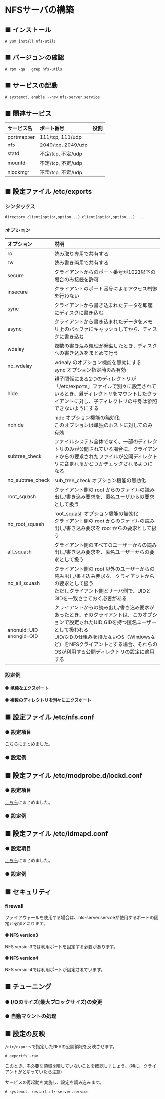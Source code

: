 # NFSサーバの構築
## ■ インストール
```
# yum install nfs-utils
```
## ■ バージョンの確認
```
# rpm -qa | grep nfs-utils
```
## ■ サービスの起動
```
# systemctl enable --now nfs-server.service
```
## ■ 関連サービス
|サービス名|ポート番号|役割|
|:---|:---|:---|
|portmapper|111/tcp, 111/udp|
|nfs|2049/tcp, 2049/udp|
|statd|不定/tcp, 不定/udp|
|mountd|不定/tcp, 不定/udp|
|nlockmgr|不定/tcp, 不定/udp|

## ■ 設定ファイル /etc/exports
### シンタックス
```
directory client(option,option...) client(option,option...) ...
```
### オプション
|オプション|説明|
|:---|:---|
|ro|読み取り専用で共有する|
|rw|読み書き両用で共有する|
|secure|クライアントからのポート番号が1023以下の場合のみ接続を許可|
|insecure|クライアントのポート番号によるアクセス制御を行わない|
|sync|クライアントから書き込まれたデータを即座にディスクに書き込む|
|async|クライアントから書き込まれたデータをメモリ上のバッファにキャッシュしてから、ディスクに書き込む|
|wdelay|複数の書き込み処理が発生したとき、ディスクへの書き込みをまとめて行う|
|no_wdelay|wdealy のオプション機能を無効にする</br>sync オプション指定時のみ有効|
|hide|親子関係にある2つのディレクトリが「/etc/exports」ファイルで別々に設定されているとき、親ディレクトリをマウントしたクライアントに対し、子ディレクトリの中身は参照できないようにする|
|nohide|hide オプション機能の無効化</br>このオプションは単独のホストに対してのみ有効|
|subtree_check|ファイルシステム全体でなく、一部のディレクトリのみが公開されている場合に、クライアントからの要求されたファイルが公開ディレクトリに含まれるかどうかチェックされるようになる|
|no_subtree_check|sub_tree_check オプション機能の無効化|
|root_squash|クライアント側の root からのファイルの読み出し/書き込み要求を、匿名ユーザからの要求として扱う|
|no_root_squash|root_squash オプション機能の無効化</br>クライアント側の root からのファイルの読み出し/書き込み要求を root からの要求として扱う|
|all_squash|クライアント側のすべてのユーザーからの読み出し/書き込み要求を、匿名ユーザーからの要求として扱う|
|no_all_squash|クライアント側の root 以外のユーザーからの読み出し/書き込み要求を、クライアントからの要求として扱う</br>ただしクライアント側とサーバ側で、UIDとGIDを一致させておく必要がある|
|anonuid=UID</br>anongid=GID|クライアントからの読み出し/書き込み要求があったとき、そのクライアントは、このオプションで設定されたUID,GIDを持つ匿名ユーザーとして扱われる</br>UID/GIDの仕組みを持たないOS（Windowsなど）をNFSクライアントとする場合、それらのOSが利用する公開ディレクトリの設定に適用する|

### 設定例
#### ● 単純なエクスポート
#### ● 複数のディレクトリを別々にエクスポート

## ■ 設定ファイル /etc/nfs.conf
### ● 設定項目
[こちら](https://github.com/thetaru/memorandum/tree/master/OS/Linux/CentOS8/nfs/nfs_server/nfs.conf.parameters)にまとめました。

### ● 設定例

## ■ 設定ファイル /etc/modprobe.d/lockd.conf
### ● 設定項目
[こちら](https://github.com/thetaru/memorandum/tree/master/OS/Linux/CentOS8/nfs/nfs_server/lockd.conf.parameters)にまとめました。

### ● 設定例

## ■ 設定ファイル /etc/idmapd.conf
### ● 設定項目
[こちら](https://github.com/thetaru/memorandum/tree/master/OS/Linux/CentOS8/nfs/nfs_server/idmapd.conf.parameter)にまとめました。

### ● 設定例

## ■ セキュリティ
### firewall
ファイアウォールを使用する場合は、nfs-server.serviceが使用するポートの固定が必須となります。
#### ● NFS version3
NFS version3では利用ポートを固定する必要があります。
#### ● NFS version4
NFS version4では利用ポートが固定されています。

## ■ チューニング
### ● I/Oのサイズ(最大ブロックサイズ)の変更
### ● 自動マウントの処理

## ■ 設定の反映
`/etc/exports`で指定したNFSの公開領域を反映させます。
```
# exportfs -rav
```
このとき、不必要な領域を晒していないことを確認しましょう。(特に、クライアントが<world>となっていたら注意)  
  
サービスの再起動を実施し、設定を読み込みます。
```
# systemctl restart nfs-server.service
```
